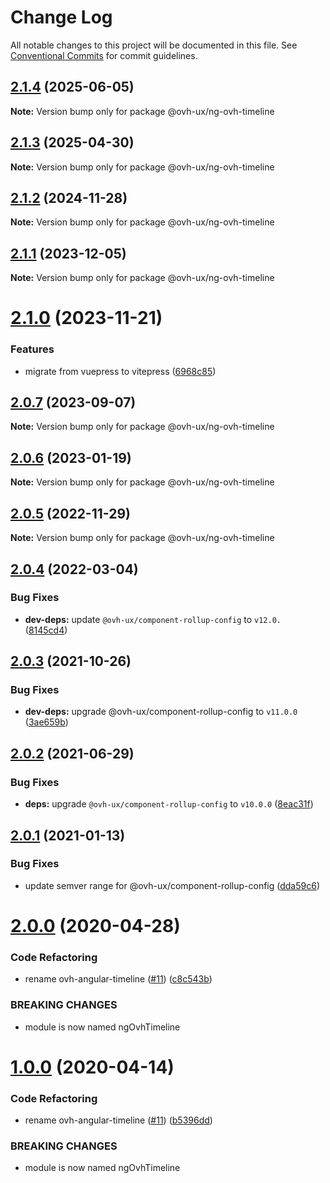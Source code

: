 # Change Log

All notable changes to this project will be documented in this file.
See [Conventional Commits](https://conventionalcommits.org) for commit guidelines.

## [2.1.4](https://github.com/ovh/manager/compare/@ovh-ux/ng-ovh-timeline@2.1.3...@ovh-ux/ng-ovh-timeline@2.1.4) (2025-06-05)

**Note:** Version bump only for package @ovh-ux/ng-ovh-timeline





## [2.1.3](https://github.com/ovh/manager/compare/@ovh-ux/ng-ovh-timeline@2.1.2...@ovh-ux/ng-ovh-timeline@2.1.3) (2025-04-30)

**Note:** Version bump only for package @ovh-ux/ng-ovh-timeline





## [2.1.2](https://github.com/ovh/manager/compare/@ovh-ux/ng-ovh-timeline@2.1.1...@ovh-ux/ng-ovh-timeline@2.1.2) (2024-11-28)

**Note:** Version bump only for package @ovh-ux/ng-ovh-timeline





## [2.1.1](https://github.com/ovh/manager/compare/@ovh-ux/ng-ovh-timeline@2.1.0...@ovh-ux/ng-ovh-timeline@2.1.1) (2023-12-05)

**Note:** Version bump only for package @ovh-ux/ng-ovh-timeline





# [2.1.0](https://github.com/ovh/manager/compare/@ovh-ux/ng-ovh-timeline@2.0.7...@ovh-ux/ng-ovh-timeline@2.1.0) (2023-11-21)


### Features

* migrate from vuepress to vitepress ([6968c85](https://github.com/ovh/manager/commit/6968c85f00e19c41bc240abb37a50e9dacf9c5e5))





## [2.0.7](https://github.com/ovh/manager/compare/@ovh-ux/ng-ovh-timeline@2.0.6...@ovh-ux/ng-ovh-timeline@2.0.7) (2023-09-07)

**Note:** Version bump only for package @ovh-ux/ng-ovh-timeline





## [2.0.6](https://github.com/ovh/manager/compare/@ovh-ux/ng-ovh-timeline@2.0.5...@ovh-ux/ng-ovh-timeline@2.0.6) (2023-01-19)

**Note:** Version bump only for package @ovh-ux/ng-ovh-timeline





## [2.0.5](https://github.com/ovh/manager/compare/@ovh-ux/ng-ovh-timeline@2.0.4...@ovh-ux/ng-ovh-timeline@2.0.5) (2022-11-29)

**Note:** Version bump only for package @ovh-ux/ng-ovh-timeline





## [2.0.4](https://github.com/ovh/manager/compare/@ovh-ux/ng-ovh-timeline@2.0.3...@ovh-ux/ng-ovh-timeline@2.0.4) (2022-03-04)


### Bug Fixes

* **dev-deps:** update `@ovh-ux/component-rollup-config` to `v12.0.` ([8145cd4](https://github.com/ovh/manager/commit/8145cd44a34cec071db4b5267182705625951077))



## [2.0.3](https://github.com/ovh/manager/compare/@ovh-ux/ng-ovh-timeline@2.0.2...@ovh-ux/ng-ovh-timeline@2.0.3) (2021-10-26)


### Bug Fixes

* **dev-deps:** upgrade @ovh-ux/component-rollup-config to `v11.0.0` ([3ae659b](https://github.com/ovh/manager/commit/3ae659bea59244fd5660375b9dac52055cc374b0))



## [2.0.2](https://github.com/ovh/manager/compare/@ovh-ux/ng-ovh-timeline@2.0.1...@ovh-ux/ng-ovh-timeline@2.0.2) (2021-06-29)


### Bug Fixes

* **deps:** upgrade `@ovh-ux/component-rollup-config` to `v10.0.0` ([8eac31f](https://github.com/ovh/manager/commit/8eac31f81e46d1570c131cf55788d6435842ab6d))



## [2.0.1](https://github.com/ovh/manager/compare/@ovh-ux/ng-ovh-timeline@2.0.0...@ovh-ux/ng-ovh-timeline@2.0.1) (2021-01-13)


### Bug Fixes

* update semver range for @ovh-ux/component-rollup-config ([dda59c6](https://github.com/ovh/manager/commit/dda59c6b71cb4ad9ab98f06a0bf995a7eb45a1d9))



# [2.0.0](https://github.com/ovh/manager/compare/@ovh-ux/ng-ovh-timeline@1.0.0...@ovh-ux/ng-ovh-timeline@2.0.0) (2020-04-28)


### Code Refactoring

* rename ovh-angular-timeline ([#11](https://github.com/ovh/manager/issues/11)) ([c8c543b](https://github.com/ovh/manager/commit/c8c543b5a0b0fd794a26930aa95750fd37970933))


### BREAKING CHANGES

* module is now named ngOvhTimeline



# [1.0.0](https://github.com/ovh-ux/ng-ovh-timeline/compare/1.5.2...1.0.0) (2020-04-14)


### Code Refactoring

* rename ovh-angular-timeline ([#11](https://github.com/ovh-ux/ng-ovh-timeline/issues/11)) ([b5396dd](https://github.com/ovh-ux/ng-ovh-timeline/commit/b5396dd9fb284c941ff38ba1d7a8c83cb932170d))


### BREAKING CHANGES

* module is now named ngOvhTimeline
